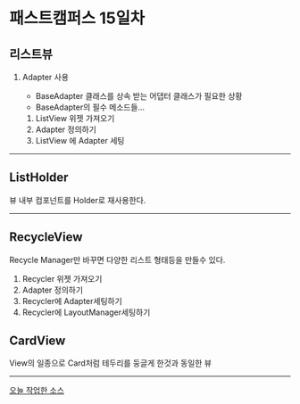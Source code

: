 # 패스트캠퍼스 15일차

## 리스트뷰
1. Adapter 사용
    * BaseAdapter 클래스를 상속 받는 어댑터 클래스가 필요한 상황
    * BaseAdapter의 필수 메소드들...

    1. ListView 위젯 가져오기
    2. Adapter 정의하기
    3. ListView 에 Adapter 세팅

* * *

## ListHolder
뷰 내부 컴포넌트를 Holder로 재사용한다.

* * *

## RecycleView
Recycle Manager만 바꾸면 다양한 리스트 형태등을 만들수 있다.
1. Recycler 위젯 가져오기
2. Adapter 정의하기
3. Recycler에 Adapter세팅하기
4. Recycler에 LayoutManager세팅하기

## CardView
View의 일종으로 Card처럼 테두리를 둥글게 한것과 동일한 뷰

* * *

[오늘 작업한 소스](https://github.com/timejp/FAST_BaseActivity)

